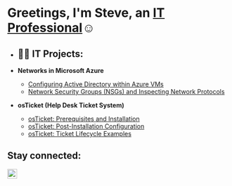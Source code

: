 <h1>Greetings, I'm Steve, an <a href="https://linkedin.com/in/stephen-l">IT Professional</a>☺</h1>

 - <h2>👨‍💻 IT Projects:</h2>
 
- <b>Networks in Microsoft Azure</b>
  - [Configuring Active Directory within Azure VMs](https://github.com/stephenlangtech/configure-ad)
  - [Network Security Groups (NSGs) and Inspecting Network Protocols](https://github.com/stephenlangtech/azure-network-protocols)
 
- <b>osTicket (Help Desk Ticket System)</b>
  - [osTicket: Prerequisites and Installation](https://github.com/stephenlangtech/osticket-prereqs)
  - [osTicket: Post-Installation Configuration](https://github.com/stephenlangtech/post-install-config)
  - [osTicket: Ticket Lifecycle Examples](https://github.com/stephenlangtech/ticket-lifecycle)

<h2>Stay connected:</h2>

[<img align="left" alt="stephen-l | LinkedIn" width="22px" src="https://cdn.jsdelivr.net/npm/simple-icons@v3/icons/linkedin.svg" />][linkedin]


[linkedin]: https://linkedin.com/in/stephen-l
